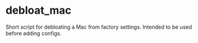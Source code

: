 # debloat_mac

Short script for debloating a Mac from factory settings. Intended to be used before adding configs.
